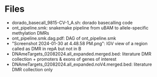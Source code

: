 # Files
- dorado_basecall_9815-CV-1_A.sh: dorado basecalling code
- ont_pipeline.smk: snakemake pipeline from uBAM to allele-specific methylation DMRs
- ont_pipeline.smk.dag.pdf: DAG of ont_pipeline.smk
- "Screenshot 2024-01-30 at 4.48.58 PM.png": IGV view of a region called as DMR in repA but not in B
- DNAmeTargets_02082024.all_expanded.merged.bed: literature DMR collection + promoters & exons of genes of interest
- DNAmeTargets_02082024.all_expanded.noV4.merged.bed: literature DMR collection only
